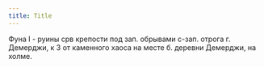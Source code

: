 ```yaml
---
title: Title
---
```


Фуна I - руины срв крепости под зап. обрывами с-зап. отрога г. Демерджи, к З от
каменного хаоса на месте б. деревни Демерджи, на холме.
